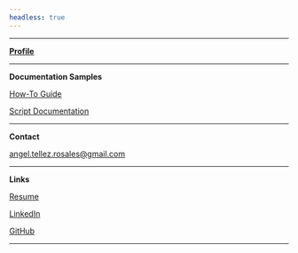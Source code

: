 ```yaml
---
headless: true
---
```


---

[**Profile**](/)

---

**Documentation Samples**

[How-To Guide](/docs/portfolio/create-a-portfolio/)
<br/>

[Script Documentation](/docs/portfolio/script-doc/)

---

**Contact**

[angel.tellez.rosales@gmail.com](mailto:angel.tellez.rosales@gmail.com)

---

**Links**

[Resume](/docs/resume/Angel-Tellez-CV.pdf)
<br/>

[LinkedIn](https://www.linkedin.com/in/angeltr/)
<br/>

[GitHub](https://github.com/antellezr)

---

